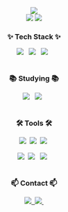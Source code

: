<div align=center>
	<img src="https://capsule-render.vercel.app/api?type=waving&color=auto&height=200&section=header&text=Teddy%20Github!&fontSize=90" />	
</div>

<div align="center">
    <img src="https://github-readme-stats.vercel.app/api?username=ebzm00&theme=blue-green" />
   <img src="http://mazassumnida.wtf/api/v2/generate_badge?boj=ebzm00" />
</div>


<h3 align="center">✨ Tech Stack ✨</h3>
<div align="center">
  <img src="https://img.shields.io/badge/Java-007396?style=for-the-badge&logo=Conda-Forge&logoColor=white" /> &nbsp
  <img src="https://img.shields.io/badge/Java-007396?style=for-the-badge&logo=Conda-Forge&logoColor=white" /> &nbsp
  <img src="https://img.shields.io/badge/MySQL-00000F?style=for-the-badge&logo=mysql&logoColor=white" /> &nbsp
</div>


<br>
<h3 align="center">📚 Studying 📚</h3>
<div align="center">
  <img src="https://img.shields.io/badge/Java-007396?style=flat&logo=Conda-Forge&logoColor=white" /> &nbsp
  <img src="https://img.shields.io/badge/MySQL-00000F?style=for-the-badge&logo=mysql&logoColor=white" /> &nbsp
</div>


<br>

<h3 align="center">🛠 Tools 🛠</h3>
<div align="center">
  <img src="https://img.shields.io/badge/git-F05033.svg?style=for-the-badge&logo=git&logoColor=white" />&nbsp
  <img src="https://img.shields.io/badge/github-181717.svg?style=for-the-badge&logo=github&logoColor=white" />&nbsp
  <img src="https://img.shields.io/badge/Notion-F3F3F3.svg?style=for-the-badge&logo=notion&logoColor=black" />&nbsp
</div>


<br>

<div align="center">
  <img src="https://img.shields.io/badge/VSCode-2C2C32.svg?style=for-the-badge&logo=visual-studio-code&logoColor=22ABF3" />&nbsp
  <img src="https://img.shields.io/badge/Eclipse-2C2255?style=for-the-badge&logo=eclipse&logoColor=white" /> &nbsp
 <img src="https://img.shields.io/badge/IntelliJ_IDEA-000000.svg?style=for-the-badge&logo=intellij-idea&logoColor=white"/> &nbsp
<!--   <img src="https://img.shields.io/badge/Colab-2C2C32.svg?style=for-the-badge&logo=googlecolab&logoColor=F9AB00" />&nbsp -->
</div>

<br>

<h3 align="center">📫 Contact 📫</h3>
<div align="center">
  <a href="hgs01041161264@gmail.com">
    <img
      src="https://img.shields.io/badge/hgs01041161264@gmail.com-0078D4?style=for-the-badge&logo=microsoftoutlook&logoColor=white"/>&nbsp
  </a>
  <a href="https://www.instagram.com/g.otter_/">
    <img
      src="https://img.shields.io/badge/instagram-E4405F?style=for-the-badge&logo=instagram&logoColor=white"/>&nbsp
  </a>
</div>

<!--
**ebzm00/ebzm00** is a ✨ _special_ ✨ repository because its `README.md` (this file) appears on your GitHub profile.

Here are some ideas to get you started:

- 🔭 I’m currently working on ...
- 🌱 I’m currently learning ...
- 👯 I’m looking to collaborate on ...
- 🤔 I’m looking for help with ...
- 💬 Ask me about ...
- 📫 How to reach me: ...
- 😄 Pronouns: ...
- ⚡ Fun fact: ...
-->

